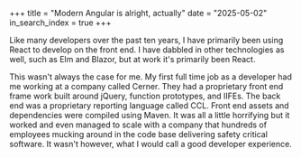+++
title = "Modern Angular is alright, actually"
date = "2025-05-02"
in_search_index = true
+++

Like many developers over the past ten years, I have primarily been using React to develop on the front end.
I have dabbled in other technologies as well, such as Elm and Blazor, but at work it's primarily been React.

This wasn't always the case for me. My first full time job as a developer had me working at a company called Cerner. They had a proprietary front end frame work built around jQuery, function prototypes, and IIFEs. The back end was a proprietary reporting language called CCL. Front end assets and dependencies were compiled using Maven.
It was all a little horrifying but it worked and even managed to scale with a company that hundreds of employees mucking around in the code base delivering safety critical software. It wasn't however, what I would call a good developer experience.